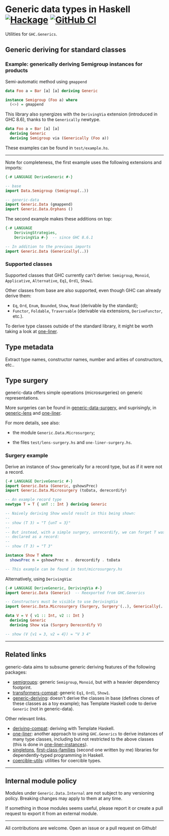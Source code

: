 # Generic data types in Haskell [![Hackage](https://img.shields.io/hackage/v/generic-data.svg)](https://hackage.haskell.org/package/generic-data) [![GitHub CI](https://github.com/Lysxia/generic-data/workflows/CI/badge.svg)](https://github.com/Lysxia/generic-data/actions)

Utilities for `GHC.Generics`.

## Generic deriving for standard classes

### Example: generically deriving Semigroup instances for products

Semi-automatic method using `gmappend`

```haskell
data Foo a = Bar [a] [a] deriving Generic

instance Semigroup (Foo a) where
  (<>) = gmappend
```

This library also synergizes with the `DerivingVia` extension
(introduced in GHC 8.6), thanks to the `Generically` newtype.

```haskell
data Foo a = Bar [a] [a]
  deriving Generic
  deriving Semigroup via (Generically (Foo a))
```

These examples can be found in `test/example.hs`.

---

Note for completeness, the first example uses the following extensions and
imports:

```haskell
{-# LANGUAGE DeriveGeneric #-}

-- base
import Data.Semigroup (Semigroup(..))

-- generic-data
import Generic.Data (gmappend)
import Generic.Data.Orphans ()
```

The second example makes these additions on top:

```haskell
{-# LANGUAGE
    DerivingStrategies,
    DerivingVia #-}  -- since GHC 8.6.1

-- In addition to the previous imports
import Generic.Data (Generically(..))
```

### Supported classes

Supported classes that GHC currently can't derive: `Semigroup`, `Monoid`,
`Applicative`, `Alternative`, `Eq1`, `Ord1`, `Show1`.

Other classes from base are also supported, even though GHC can already derive
them:

- `Eq`, `Ord`, `Enum`, `Bounded`, `Show`, `Read` (derivable by the standard);
- `Functor`, `Foldable`, `Traversable` (derivable via extensions,
  `DeriveFunctor`, etc.).

To derive type classes outside of the standard library, it might be worth
taking a look at [one-liner](https://hackage.haskell.org/package/one-liner).

## Type metadata

Extract type names, constructor names, number and arities of constructors, etc..

## Type surgery

generic-data offers simple operations (microsurgeries) on generic
representations.

More surgeries can be found in
[generic-data-surgery](https://hackage.haskell.org/package/generic-data-surgery),
and suprisingly, in
[generic-lens](https://hackage.haskell.org/package/generic-lens) and
[one-liner](https://hackage.haskell.org/package/one-liner).

For more details, see also:

- the module `Generic.Data.Microsurgery`;

- the files `test/lens-surgery.hs` and `one-liner-surgery.hs`.

### Surgery example

Derive an instance of `Show` generically for a record type,
but as if it were not a record.

```haskell
{-# LANGUAGE DeriveGeneric #-}
import Generic.Data (Generic, gshowsPrec)
import Generic.Data.Microsurgery (toData, derecordify)

-- An example record type
newtype T = T { unT :: Int } deriving Generic

-- Naively deriving Show would result in this being shown:
--
-- show (T 3) = "T {unT = 3}"
--
-- But instead, with a simple surgery, unrecordify, we can forget T was
-- declared as a record:
--
-- show (T 3) = "T 3"

instance Show T where
  showsPrec n = gshowsPrec n . derecordify . toData

-- This example can be found in test/microsurgery.hs
```

Alternatively, using `DerivingVia`:

```haskell
{-# LANGUAGE DeriveGeneric, DerivingVia #-}
import Generic.Data (Generic)  -- Reexported from GHC.Generics

-- Constructors must be visible to use DerivingVia
import Generic.Data.Microsurgery (Surgery, Surgery'(..), Generically(..), Derecordify)

data V = V { v1 :: Int, v2 :: Int }
  deriving Generic
  deriving Show via (Surgery Derecordify V)

-- show (V {v1 = 3, v2 = 4}) = "V 3 4"
```

---

## Related links

generic-data aims to subsume generic deriving features of the following
packages:

- [semigroups](https://hackage.haskell.org/package/semigroups): generic
  `Semigroup`, `Monoid`, but with a heavier dependency footprint.
- [transformers-compat](https://hackage.haskell.org/package/transformers-compat):
  generic `Eq1`, `Ord1`, `Show1`.
- [generic-deriving](https://hackage.haskell.org/package/generic-deriving):
  doesn't derive the classes in base (defines clones of these classes as a toy
  example); has Template Haskell code to derive `Generic` (not in generic-data).

Other relevant links.

- [deriving-compat](https://hackage.haskell.org/package/deriving-compat):
  deriving with Template Haskell.
- [one-liner](https://hackage.haskell.org/package/one-liner): another approach
  to using `GHC.Generics` to derive instances of many type classes, including
  but not restricted to the above classes (this is done in
  [one-liner-instances](https://hackage.haskell.org/package/one-liner-instances)).
- [singletons](https://hackage.haskell.org/package/singletons),
  [first-class-families](https://hackage.haskell.org/package/first-class-families)
  (second one written by me)
  libraries for dependently-typed programming in Haskell.
- [coercible-utils](https://hackage.haskell.org/package/coercible-utils):
  utilities for coercible types.

---

## Internal module policy

Modules under `Generic.Data.Internal` are not subject to any versioning policy.
Breaking changes may apply to them at any time.

If something in those modules seems useful, please report it or create a pull
request to export it from an external module.

---

All contributions are welcome. Open an issue or a pull request on Github!
